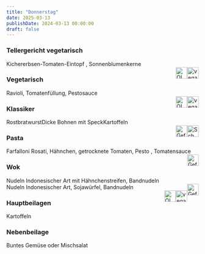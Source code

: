```yaml
---
title: "Donnerstag"
date: 2025-03-13
publishDate: 2024-03-13 00:00:00
draft: false
---
```

### Tellergericht vegetarisch  
<div class="flex-container">
<div>Kichererbsen-Tomaten-Eintopf , Sonnenblumenkerne</div><div margin-left="auto"><img loading="lazy" src="../images/vegan.png" style="float:right;" alt="vegan.png" height=30px><img loading="lazy" src="../images/OLV.png" style="float:right;" alt="OLV.png" height=30px></div></div>

### Vegetarisch  
<div class="flex-container">
<div>Ravioli, Tomatenfüllung, Pestosauce</div><div margin-left="auto"><img loading="lazy" src="../images/vegan.png" style="float:right;" alt="vegan.png" height=30px><img loading="lazy" src="../images/OLV.png" style="float:right;" alt="OLV.png" height=30px></div></div>

### Klassiker  
<div class="flex-container">
<div>RostbratwurstDicke Bohnen mit SpeckKartoffeln</div><div margin-left="auto"><img loading="lazy" src="../images/Schwein.png" style="float:right;" alt="Schwein.png" height=30px><img loading="lazy" src="../images/Geflügel.png" style="float:right;" alt="Geflügel.png" height=30px></div></div>

### Pasta  
<div class="flex-container">
<div>Farfalloni Rosati, Hähnchen, getrocknete Tomaten, Pesto , Tomatensauce</div><div margin-left="auto"><img loading="lazy" src="../images/Geflügel.png" style="float:right;" alt="Geflügel.png" height=30px></div></div>

### Wok  
<div class="flex-container">
<div>Nudeln Indonesischer Art mit Hähnchenstreifen, Bandnudeln</div><div margin-left="auto"><img loading="lazy" src="../images/Geflügel.png" style="float:right;" alt="Geflügel.png" height=30px></div></div><div class="flex-container">
<div>Nudeln Indonesischer Art, Sojawürfel, Bandnudeln</div><div margin-left="auto"><img loading="lazy" src="../images/vegan.png" style="float:right;" alt="vegan.png" height=30px><img loading="lazy" src="../images/OLV.png" style="float:right;" alt="OLV.png" height=30px></div></div>

### Hauptbeilagen  
<div class="flex-container">
<div>Kartoffeln </div><div margin-left="auto"></div></div>

### Nebenbeilage  
<div class="flex-container">
<div>Buntes Gemüse oder Mischsalat </div><div margin-left="auto"></div></div>


